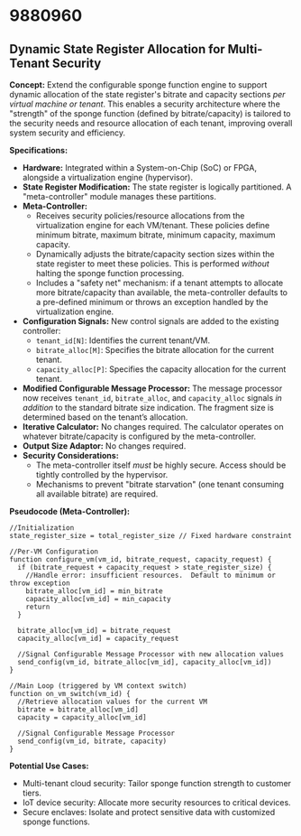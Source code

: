 # 9880960

## Dynamic State Register Allocation for Multi-Tenant Security

**Concept:** Extend the configurable sponge function engine to support dynamic allocation of the state register's bitrate and capacity sections *per virtual machine or tenant*. This enables a security architecture where the "strength" of the sponge function (defined by bitrate/capacity) is tailored to the security needs and resource allocation of each tenant, improving overall system security and efficiency.

**Specifications:**

*   **Hardware:** Integrated within a System-on-Chip (SoC) or FPGA, alongside a virtualization engine (hypervisor).
*   **State Register Modification:** The state register is logically partitioned.  A "meta-controller" module manages these partitions.
*   **Meta-Controller:**
    *   Receives security policies/resource allocations from the virtualization engine for each VM/tenant. These policies define minimum bitrate, maximum bitrate, minimum capacity, maximum capacity.
    *   Dynamically adjusts the bitrate/capacity section sizes within the state register to meet these policies. This is performed *without* halting the sponge function processing.
    *   Includes a "safety net" mechanism: if a tenant attempts to allocate more bitrate/capacity than available, the meta-controller defaults to a pre-defined minimum or throws an exception handled by the virtualization engine.
*   **Configuration Signals:** New control signals are added to the existing controller:
    *   `tenant_id[N]`: Identifies the current tenant/VM.
    *   `bitrate_alloc[M]`: Specifies the bitrate allocation for the current tenant.
    *   `capacity_alloc[P]`: Specifies the capacity allocation for the current tenant.
*   **Modified Configurable Message Processor:** The message processor now receives `tenant_id`, `bitrate_alloc`, and `capacity_alloc` signals *in addition* to the standard bitrate size indication. The fragment size is determined based on the tenant’s allocation.
*   **Iterative Calculator:**  No changes required. The calculator operates on whatever bitrate/capacity is configured by the meta-controller.
*   **Output Size Adaptor:** No changes required. 
*   **Security Considerations:**
    *   The meta-controller itself *must* be highly secure. Access should be tightly controlled by the hypervisor.
    *   Mechanisms to prevent "bitrate starvation" (one tenant consuming all available bitrate) are required.

**Pseudocode (Meta-Controller):**

```
//Initialization
state_register_size = total_register_size // Fixed hardware constraint

//Per-VM Configuration
function configure_vm(vm_id, bitrate_request, capacity_request) {
  if (bitrate_request + capacity_request > state_register_size) {
    //Handle error: insufficient resources.  Default to minimum or throw exception
    bitrate_alloc[vm_id] = min_bitrate
    capacity_alloc[vm_id] = min_capacity
    return
  }

  bitrate_alloc[vm_id] = bitrate_request
  capacity_alloc[vm_id] = capacity_request

  //Signal Configurable Message Processor with new allocation values
  send_config(vm_id, bitrate_alloc[vm_id], capacity_alloc[vm_id])
}

//Main Loop (triggered by VM context switch)
function on_vm_switch(vm_id) {
  //Retrieve allocation values for the current VM
  bitrate = bitrate_alloc[vm_id]
  capacity = capacity_alloc[vm_id]

  //Signal Configurable Message Processor
  send_config(vm_id, bitrate, capacity)
}
```

**Potential Use Cases:**

*   Multi-tenant cloud security: Tailor sponge function strength to customer tiers.
*   IoT device security: Allocate more security resources to critical devices.
*   Secure enclaves: Isolate and protect sensitive data with customized sponge functions.